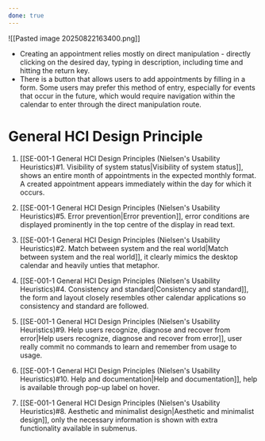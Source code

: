 ```yaml
---
done: true
---
```


![[Pasted image 20250822163400.png]]
- Creating an appointment relies mostly on direct manipulation - directly clicking on the desired day, typing in description, including time and hitting the return key.
- There is a button that allows users to add appointments by filling in a form. Some users may prefer this method of entry, especially for events that occur in the future, which would require navigation within the calendar to enter through the direct manipulation route.
# General HCI Design Principle
1. [[SE-001-1 General HCI Design Principles (Nielsen's Usability Heuristics)#1. Visibility of system status|Visibility of system status]], shows an entire month of appointments in the expected monthly format. A created appointment appears immediately within the day for which it occurs.

2. [[SE-001-1 General HCI Design Principles (Nielsen's Usability Heuristics)#5. Error prevention|Error prevention]], error conditions are displayed prominently in the top centre of the display in read text.

3. [[SE-001-1 General HCI Design Principles (Nielsen's Usability Heuristics)#2. Match between system and the real world|Match between system and the real world]], it clearly mimics the desktop calendar and heavily unties that metaphor.

4. [[SE-001-1 General HCI Design Principles (Nielsen's Usability Heuristics)#4. Consistency and standard|Consistency and standard]], the form and layout closely resembles other calendar applications so consistency and standard are followed.

5. [[SE-001-1 General HCI Design Principles (Nielsen's Usability Heuristics)#9. Help users recognize, diagnose and recover from error|Help users recognize, diagnose and recover from error]], user really commit no commands to learn and remember from usage to usage.

6. [[SE-001-1 General HCI Design Principles (Nielsen's Usability Heuristics)#10. Help and documentation|Help and documentation]], help is available through pop-up label on hover.

7. [[SE-001-1 General HCI Design Principles (Nielsen's Usability Heuristics)#8. Aesthetic and minimalist design|Aesthetic and minimalist design]], only the necessary information is shown with extra functionality available in submenus.

